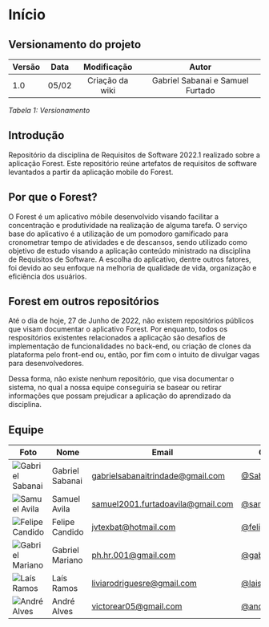 # Início

## Versionamento do projeto
| Versão | Data | Modificação | Autor |
|-|-|:-:|:-:|
|1.0| 05/02 | Criação da wiki | Gabriel Sabanai e Samuel Furtado |

*Tabela 1: Versionamento*

## Introdução

Repositório da disciplina de Requisitos de Software 2022.1 realizado sobre a aplicação Forest. Este repositório reúne artefatos de requisitos de software levantados a partir da aplicação mobile do Forest.

## Por que o Forest?

O Forest é um aplicativo móbile desenvolvido visando facilitar a concentração e produtividade na realização de alguma tarefa. O serviço base do aplicativo é a utilização de um pomodoro gamificado para cronometrar tempo de atividades e de descansos,  sendo utilizado como objetivo de estudo visando a aplicação conteúdo ministrado na disciplina de Requisitos de Software. A escolha do aplicativo, dentre outros fatores, foi devido ao seu enfoque na melhoria de qualidade de vida, organização e eficiência dos usuários.

## Forest em outros repositórios

Até o dia de hoje, 27 de Junho de 2022, não existem repositórios públicos que visam documentar o aplicativo Forest. Por enquanto, todos os respositórios existentes relacionados a aplicação são desafios de implementação de funcionalidades no back-end, ou criação de clones da plataforma pelo front-end ou, então, por fim com o intuito de divulgar vagas para desenvolvedores.

Dessa forma, não existe nenhum repositório, que visa documentar o sistema, no qual a nossa equipe conseguiria se basear ou retirar informações que possam prejudicar a aplicação do aprendizado da disciplina.


## Equipe

| Foto                                                  | Nome                   | Email                            | GitHub                                              |
| ----------------------------------------------------- | ---------------------- | -------------------------------- | --------------------------------------------------- |
| ![Gabriel Sabanai](https://avatars.githubusercontent.com/u/51263792?v=4) | Gabriel Sabanai  | gabrielsabanaitrindade@gmail.com | [@Sabanai104](https://github.com/Sabanai104)  |
| ![Samuel Avila](https://avatars.githubusercontent.com/u/53478066?v=4)     | Samuel Avila | samuel2001.furtadoavila@gmail.com| [@samuelfavila](https://github.com/samuelfavila)       |
| ![Felipe Candido](https://avatars.githubusercontent.com/u/62444107?v=4) | Felipe Candido   | jvtexbat@hotmail.com | [@felipecdmoura](https://github.com/felipecdmoura)                                         |
| ![Gabriel Mariano](https://avatars.githubusercontent.com/u/72149063?v=4) | Gabriel Mariano | ph.hr.001@gmail.com  | [@gabrielm2q](https://github.com/gabrielm2q)     |
| ![Laís Ramos](https://avatars.githubusercontent.com/u/38669960?v=4)    | Laís Ramos  | liviarodriguesre@gmail.com | [@laisramos123](https://github.com/laisramos123) |
| ![André Alves](https://avatars.githubusercontent.com/u/71379045?v=4) |    André Alves     | victorear05@gmail.com  | [@andremralves](https://github.com/andremralves)         |